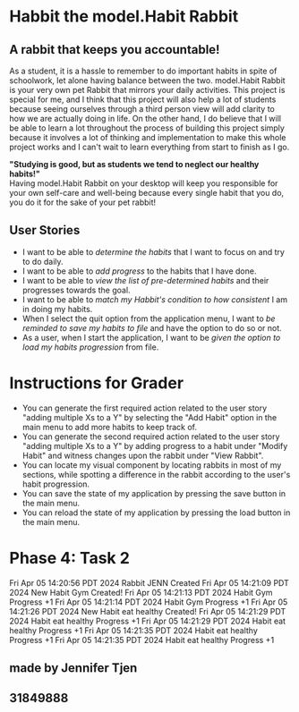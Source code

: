 # Habbit the model.Habit Rabbit

## A rabbit that keeps you accountable!

As a student, it is a hassle to remember to do important habits
in spite of schoolwork, let alone having balance between the two.
model.Habit Rabbit is your very own pet Rabbit that mirrors your daily activities.
This project is special for me, and I think that this project will also help a lot of students
because seeing ourselves through a third person view will add clarity to how we are actually doing in life.
On the other hand, I do believe that I will be able to learn a lot throughout the process
of building this project simply because it involves a lot of thinking and implementation
to make this whole project works and I can't wait to learn everything from start to finish as I go.  

**"Studying is good, but as students we tend to neglect our healthy habits!"**  
Having model.Habit Rabbit on your desktop will keep you responsible for your own self-care and well-being
because every single habit that you do, you do it for the sake of your pet rabbit!


## User Stories
* I want to be able to _determine the habits_ that I want to focus on and try to do daily.
* I want to be able to _add progress_ to the habits that I have done.
* I want to be able to _view the list of pre-determined habits_ and their progresses towards the goal.
* I want to be able to _match my Habbit's condition to how consistent_ I am in doing my habits.
* When I select the quit option from the application menu, I want to _be reminded to save my habits to file_ and have 
  the option to do so or not.
* As a user, when I start the application, I want to be _given the option to load my habits progression_ from file.

# Instructions for Grader
- You can generate the first required action related to the user story "adding multiple Xs to a Y" by
  selecting the "Add Habit" option in the main menu to add more habits to keep track of.
- You can generate the second required action related to the user story "adding multiple Xs to a Y" by
  adding progress to a habit under "Modify Habit" and witness changes upon the rabbit under "View Rabbit".
- You can locate my visual component by locating rabbits in most of my sections, while spotting a difference
  in the rabbit according to the user's habit progression.
- You can save the state of my application by pressing the save button in the main menu.
- You can reload the state of my application by pressing the load button in the main menu.

# Phase 4: Task 2
Fri Apr 05 14:20:56 PDT 2024
Rabbit JENN Created
Fri Apr 05 14:21:09 PDT 2024
New Habit Gym Created!
Fri Apr 05 14:21:13 PDT 2024
Habit Gym Progress +1
Fri Apr 05 14:21:14 PDT 2024
Habit Gym Progress +1
Fri Apr 05 14:21:26 PDT 2024
New Habit eat healthy Created!
Fri Apr 05 14:21:29 PDT 2024
Habit eat healthy Progress +1
Fri Apr 05 14:21:29 PDT 2024
Habit eat healthy Progress +1
Fri Apr 05 14:21:35 PDT 2024
Habit eat healthy Progress +1
Fri Apr 05 14:21:35 PDT 2024
Habit eat healthy Progress +1


## made by Jennifer Tjen
## 31849888